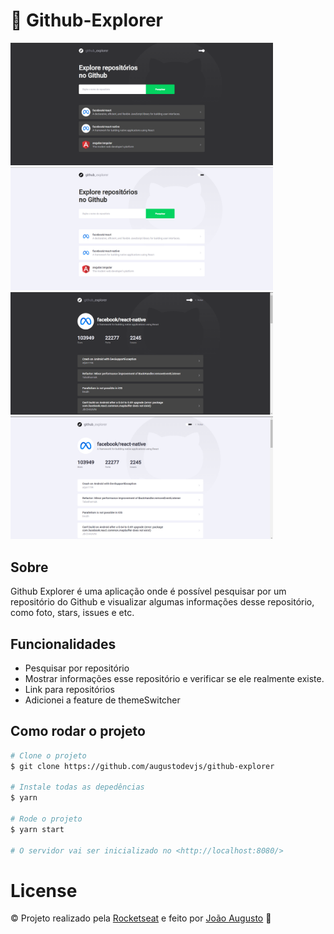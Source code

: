 # :rocket: Github-Explorer

<p align="left">
   <img src="/github/photo-1.png" width="420"/>
   <img src="/github/photo-2.png" width="420"/>
   <img src="/github/photo-3.png" width="420"/>
   <img src="/github/photo-4.png" width="420"/>
</p>

## Sobre

Github Explorer é uma aplicação onde é possível pesquisar por um repositório do Github e visualizar algumas informações desse repositório, como foto, stars, issues e etc.

## Funcionalidades

- Pesquisar por repositório
- Mostrar informações esse repositório e verificar se ele realmente existe.
- Link para repositórios
- Adicionei a feature de themeSwitcher

## Como rodar o projeto
```bash
# Clone o projeto
$ git clone https://github.com/augustodevjs/github-explorer

# Instale todas as depedências
$ yarn

# Rode o projeto
$ yarn start

# O servidor vai ser inicializado no <http://localhost:8080/>
```

# License
© Projeto realizado pela [Rocketseat](https://www.linkedin.com/school/rocketseat/) e feito por [João Augusto](https://www.linkedin.com/in/joaoaugustodevjs/) 🤝
